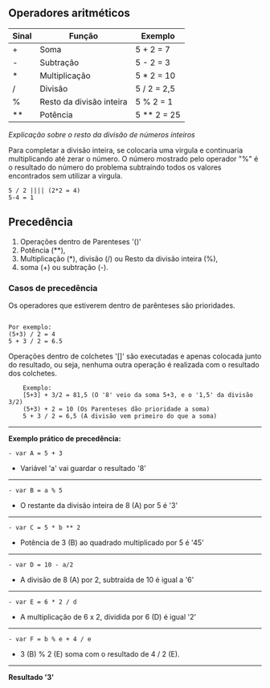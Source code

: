 ## Operadores aritméticos

| Sinal | Função                   | Exemplo       |
| ----- | ------------------------ | ------------- |
| +     | Soma                     | 5 + 2 = 7     |
| -     | Subtração                | 5 - 2 = 3     |
| *    | Multiplicação            | 5 * 2 = 10   |
| /     | Divisão                  | 5 / 2 = 2,5   |
| %     | Resto da divisão inteira | 5 % 2 = 1     |
| **  | Potência                 | 5 ** 2 = 25 |

_Explicação sobre o resto da divisão de números inteiros_

Para completar a divisão inteira, se colocaria uma virgula e continuaria multiplicando até zerar o número.
O número mostrado pelo operador "%" é o resultado do número do problema subtraindo todos os valores encontrados sem utilizar a virgula.

```
5 / 2 |||| (2*2 = 4)
5-4 = 1
```

## Precedência

1. Operações dentro de Parenteses '()'
2. Potência (**),
3. Multiplicação (*), divisão (/) ou Resto da divisão inteira (%),
4. soma (+) ou subtração (-).

### Casos de precedência

Os operadores que estiverem dentro de parênteses são prioridades.

```

Por exemplo:
(5+3) / 2 = 4
5 + 3 / 2 = 6.5
```

Operações dentro de colchetes '[]' são executadas e apenas colocada junto do resultado, ou seja, nenhuma outra operação é realizada com o resultado dos colchetes.

```
    Exemplo:
    [5+3] + 3/2 = 81,5 (O '8' veio da soma 5+3, e o '1,5' da divisão 3/2)
    (5+3) + 2 = 10 (Os Parenteses dão prioridade a soma)
    5 + 3 / 2 = 6,5 (A divisão vem primeiro do que a soma)
```
______________________

**Exemplo prático de precedência:**

`- var A = 5 + 3`  
- Variável 'a' vai guardar o resultado '8'
---
`- var B = a % 5` 
- O restante da divisão inteira de 8 (A) por 5 é '3'
---
`- var C = 5 * b ** 2`
- Potência de 3 (B) ao quadrado multiplicado por 5 é '45'
---
`- var D = 10 - a/2` 
- A divisão de 8 (A) por 2, subtraída de 10 é igual a '6'
---
`- var E = 6 * 2 / d` 
- A multiplicação de 6 x 2, dividida por 6 (D) é igual '2'
---
`- var F = b % e + 4 / e` 
- 3 (B) % 2 (E) soma com o resultado de 4 / 2 (E). 
---
**Resultado '3'**
